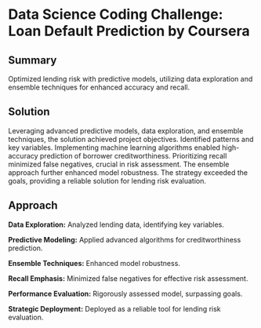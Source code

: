 # Data Science Coding Challenge: Loan Default Prediction by Coursera

## Summary
Optimized lending risk with predictive models, utilizing data exploration and ensemble techniques for enhanced accuracy and recall.

## Solution
 Leveraging advanced predictive models, data exploration, and ensemble techniques, the solution achieved project objectives. Identified patterns and key variables. Implementing machine learning algorithms enabled high-accuracy prediction of borrower creditworthiness. Prioritizing recall minimized false negatives, crucial in risk assessment. The ensemble approach further enhanced model robustness. The strategy  exceeded the goals, providing a reliable solution for lending risk evaluation.  

## Approach
 
**Data Exploration:** Analyzed lending data, identifying key variables.

**Predictive Modeling:** Applied advanced algorithms for creditworthiness prediction.

**Ensemble Techniques:** Enhanced model robustness.

**Recall Emphasis:** Minimized false negatives for effective risk assessment.

**Performance Evaluation:** Rigorously assessed model, surpassing goals.

**Strategic Deployment:** Deployed as a reliable tool for lending risk evaluation.

